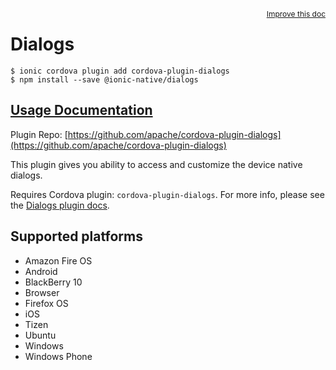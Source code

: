 <a style="float:right;font-size:12px;" href="http://github.com/ionic-team/ionic-native/edit/master/src/@ionic-native/plugins/dialogs/index.ts#L16">
  Improve this doc
</a>

# Dialogs

```
$ ionic cordova plugin add cordova-plugin-dialogs
$ npm install --save @ionic-native/dialogs
```

## [Usage Documentation](https://ionicframework.com/docs/native/dialogs/)

Plugin Repo: [https://github.com/apache/cordova-plugin-dialogs](https://github.com/apache/cordova-plugin-dialogs)

This plugin gives you ability to access and customize the device native dialogs.

Requires Cordova plugin: `cordova-plugin-dialogs`. For more info, please see the [Dialogs plugin docs](https://github.com/apache/cordova-plugin-dialogs).

## Supported platforms
- Amazon Fire OS
- Android
- BlackBerry 10
- Browser
- Firefox OS
- iOS
- Tizen
- Ubuntu
- Windows
- Windows Phone



